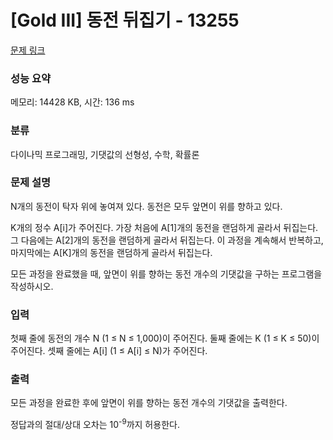 # [Gold III] 동전 뒤집기 - 13255 

[문제 링크](https://www.acmicpc.net/problem/13255) 

### 성능 요약

메모리: 14428 KB, 시간: 136 ms

### 분류

다이나믹 프로그래밍, 기댓값의 선형성, 수학, 확률론

### 문제 설명

<p>N개의 동전이 탁자 위에 놓여져 있다. 동전은 모두 앞면이 위를 향하고 있다.</p>

<p>K개의 정수 A[i]가 주어진다. 가장 처음에 A[1]개의 동전을 랜덤하게 골라서 뒤집는다. 그 다음에는 A[2]개의 동전을 랜덤하게 골라서 뒤집는다. 이 과정을 계속해서 반복하고, 마지막에는 A[K]개의 동전을 랜덤하게 골라서 뒤집는다.</p>

<p>모든 과정을 완료했을 때, 앞면이 위를 향하는 동전 개수의 기댓값을 구하는 프로그램을 작성하시오.</p>

### 입력 

 <p>첫째 줄에 동전의 개수 N (1 ≤ N ≤ 1,000)이 주어진다. 둘째 줄에는 K (1 ≤ K ≤ 50)이 주어진다. 셋째 줄에는 A[i] (1 ≤ A[i] ≤ N)가 주어진다.</p>

### 출력 

 <p>모든 과정을 완료한 후에 앞면이 위를 향하는 동전 개수의 기댓값을 출력한다.</p>

<p>정답과의 절대/상대 오차는 10<sup>-9</sup>까지 허용한다.</p>

